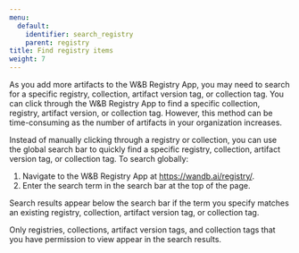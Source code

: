 ```yaml
---
menu:
  default:
    identifier: search_registry
    parent: registry
title: Find registry items 
weight: 7
---
```


As you add more artifacts to the W&B Registry App, you may need to search for a specific registry, collection, artifact version tag, or collection tag. You can click through the W&B Registry App to find a specific collection, registry, artifact version, or collection tag. However, this method can be time-consuming as the number of artifacts in your organization increases. 

Instead of manually clicking through a registry or collection, you can use the global search bar to quickly find a specific registry, collection, artifact version tag, or collection tag. To search globally:

1. Navigate to the W&B Registry App at https://wandb.ai/registry/. 
2. Enter the search term in the search bar at the top of the page. 

Search results appear below the search bar if the term you specify matches an existing registry, collection, artifact version tag, or collection tag.

Only registries, collections, artifact version tags, and collection tags that you have permission to view appear in the search results.

